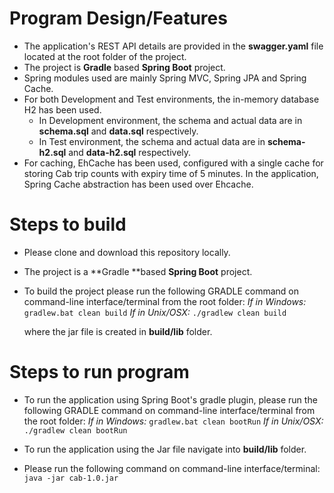 # Program Design/Features
- The application's REST API details are provided in the **swagger.yaml** file located at the root folder of the project.
- The project is **Gradle** based **Spring Boot** project.
- Spring modules used are mainly Spring MVC, Spring JPA and Spring Cache.
- For both Development and Test environments, the in-memory database H2 has been used.
	- In Development environment, the schema and actual data are in **schema.sql** and **data.sql** respectively.
	- In Test environment, the schema and actual data are in **schema-h2.sql** and **data-h2.sql** respectively.
- For caching, EhCache has been used, configured with a single cache for storing Cab trip counts with expiry time of 5 minutes.  In the application, Spring Cache abstraction has been used over Ehcache.


# Steps to build
- Please clone and download this repository locally.
- The project is a **Gradle **based **Spring Boot** project.
- To build the project please run the following GRADLE command on command-line interface/terminal from the root folder:
*If in Windows:*
    `gradlew.bat clean build`
*If in Unix/OSX:*
    `./gradlew clean build`

	where the jar file is created in **build/lib** folder.


# Steps to run program
- To run the application using Spring Boot's gradle plugin, please run the following GRADLE command on command-line interface/terminal from the root folder:
*If in Windows:*
    `gradlew.bat clean bootRun`
*If in Unix/OSX:*
    `./gradlew clean bootRun`

- To run the application using the Jar file navigate into **build/lib** folder.
- Please run the following command on command-line interface/terminal:
`java -jar cab-1.0.jar`
